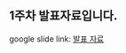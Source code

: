 ## 1주차 발표자료입니다.

google slide link:
[발표 자료](https://docs.google.com/presentation/d/1MPf-zTb0x7TBBmChkb6N-Hh23735errF_p-MEs1iHM8/edit?usp=sharing)
